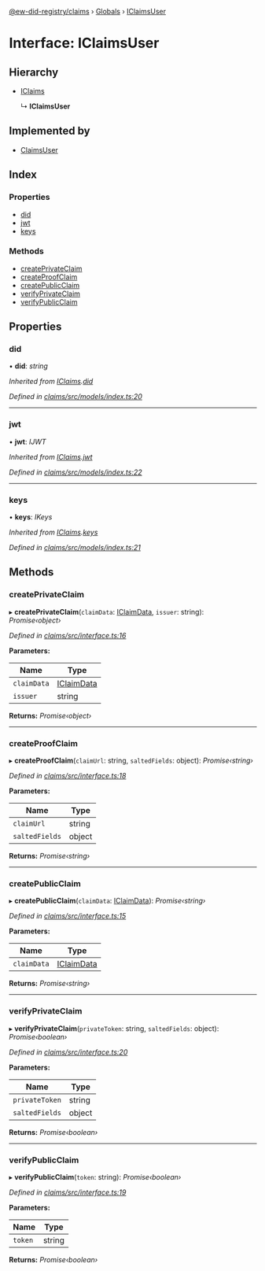 [@ew-did-registry/claims](../README.md) › [Globals](../globals.md) › [IClaimsUser](iclaimsuser.md)

# Interface: IClaimsUser

## Hierarchy

* [IClaims](iclaims.md)

  ↳ **IClaimsUser**

## Implemented by

* [ClaimsUser](../classes/claimsuser.md)

## Index

### Properties

* [did](iclaimsuser.md#did)
* [jwt](iclaimsuser.md#jwt)
* [keys](iclaimsuser.md#keys)

### Methods

* [createPrivateClaim](iclaimsuser.md#createprivateclaim)
* [createProofClaim](iclaimsuser.md#createproofclaim)
* [createPublicClaim](iclaimsuser.md#createpublicclaim)
* [verifyPrivateClaim](iclaimsuser.md#verifyprivateclaim)
* [verifyPublicClaim](iclaimsuser.md#verifypublicclaim)

## Properties

###  did

• **did**: *string*

*Inherited from [IClaims](iclaims.md).[did](iclaims.md#did)*

*Defined in [claims/src/models/index.ts:20](https://github.com/energywebfoundation/ew-did-registry/blob/44f0f6f/packages/claims/src/models/index.ts#L20)*

___

###  jwt

• **jwt**: *IJWT*

*Inherited from [IClaims](iclaims.md).[jwt](iclaims.md#jwt)*

*Defined in [claims/src/models/index.ts:22](https://github.com/energywebfoundation/ew-did-registry/blob/44f0f6f/packages/claims/src/models/index.ts#L22)*

___

###  keys

• **keys**: *IKeys*

*Inherited from [IClaims](iclaims.md).[keys](iclaims.md#keys)*

*Defined in [claims/src/models/index.ts:21](https://github.com/energywebfoundation/ew-did-registry/blob/44f0f6f/packages/claims/src/models/index.ts#L21)*

## Methods

###  createPrivateClaim

▸ **createPrivateClaim**(`claimData`: [IClaimData](iclaimdata.md), `issuer`: string): *Promise‹object›*

*Defined in [claims/src/interface.ts:16](https://github.com/energywebfoundation/ew-did-registry/blob/44f0f6f/packages/claims/src/interface.ts#L16)*

**Parameters:**

Name | Type |
------ | ------ |
`claimData` | [IClaimData](iclaimdata.md) |
`issuer` | string |

**Returns:** *Promise‹object›*

___

###  createProofClaim

▸ **createProofClaim**(`claimUrl`: string, `saltedFields`: object): *Promise‹string›*

*Defined in [claims/src/interface.ts:18](https://github.com/energywebfoundation/ew-did-registry/blob/44f0f6f/packages/claims/src/interface.ts#L18)*

**Parameters:**

Name | Type |
------ | ------ |
`claimUrl` | string |
`saltedFields` | object |

**Returns:** *Promise‹string›*

___

###  createPublicClaim

▸ **createPublicClaim**(`claimData`: [IClaimData](iclaimdata.md)): *Promise‹string›*

*Defined in [claims/src/interface.ts:15](https://github.com/energywebfoundation/ew-did-registry/blob/44f0f6f/packages/claims/src/interface.ts#L15)*

**Parameters:**

Name | Type |
------ | ------ |
`claimData` | [IClaimData](iclaimdata.md) |

**Returns:** *Promise‹string›*

___

###  verifyPrivateClaim

▸ **verifyPrivateClaim**(`privateToken`: string, `saltedFields`: object): *Promise‹boolean›*

*Defined in [claims/src/interface.ts:20](https://github.com/energywebfoundation/ew-did-registry/blob/44f0f6f/packages/claims/src/interface.ts#L20)*

**Parameters:**

Name | Type |
------ | ------ |
`privateToken` | string |
`saltedFields` | object |

**Returns:** *Promise‹boolean›*

___

###  verifyPublicClaim

▸ **verifyPublicClaim**(`token`: string): *Promise‹boolean›*

*Defined in [claims/src/interface.ts:19](https://github.com/energywebfoundation/ew-did-registry/blob/44f0f6f/packages/claims/src/interface.ts#L19)*

**Parameters:**

Name | Type |
------ | ------ |
`token` | string |

**Returns:** *Promise‹boolean›*
